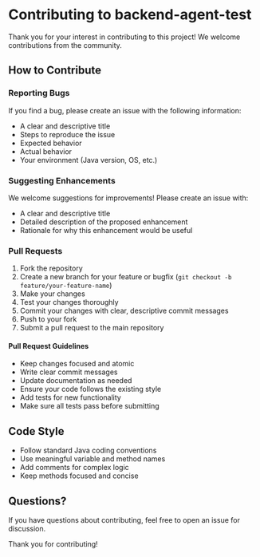 # Contributing to backend-agent-test

Thank you for your interest in contributing to this project! We welcome contributions from the community.

## How to Contribute

### Reporting Bugs

If you find a bug, please create an issue with the following information:
- A clear and descriptive title
- Steps to reproduce the issue
- Expected behavior
- Actual behavior
- Your environment (Java version, OS, etc.)

### Suggesting Enhancements

We welcome suggestions for improvements! Please create an issue with:
- A clear and descriptive title
- Detailed description of the proposed enhancement
- Rationale for why this enhancement would be useful

### Pull Requests

1. Fork the repository
2. Create a new branch for your feature or bugfix (`git checkout -b feature/your-feature-name`)
3. Make your changes
4. Test your changes thoroughly
5. Commit your changes with clear, descriptive commit messages
6. Push to your fork
7. Submit a pull request to the main repository

#### Pull Request Guidelines

- Keep changes focused and atomic
- Write clear commit messages
- Update documentation as needed
- Ensure your code follows the existing style
- Add tests for new functionality
- Make sure all tests pass before submitting

## Code Style

- Follow standard Java coding conventions
- Use meaningful variable and method names
- Add comments for complex logic
- Keep methods focused and concise

## Questions?

If you have questions about contributing, feel free to open an issue for discussion.

Thank you for contributing!
